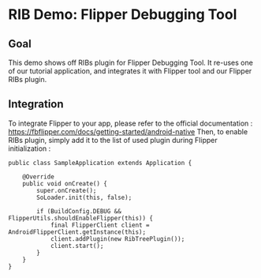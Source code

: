 
# RIB Demo: Flipper Debugging Tool

## Goal

This demo shows off RIBs plugin for Flipper Debugging Tool. It re-uses one of our tutorial application, and integrates
it with Flipper tool and our Flipper RIBs plugin.

## Integration

To integrate Flipper to your app, please refer to the official documentation : https://fbflipper.com/docs/getting-started/android-native
Then, to enable RIBs plugin, simply add it to the list of used plugin during Flipper initialization : 

```
public class SampleApplication extends Application {

    @Override
    public void onCreate() {
        super.onCreate();
        SoLoader.init(this, false);

        if (BuildConfig.DEBUG && FlipperUtils.shouldEnableFlipper(this)) {
            final FlipperClient client = AndroidFlipperClient.getInstance(this);
            client.addPlugin(new RibTreePlugin());
            client.start();
        }
    }
}
```
